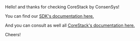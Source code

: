 Hello! and thanks for checking CoreStack by ConsenSys!

You can find our [SDK's documentation here.](https://consensys.gitlab.io/client/fr/core-stack/doc/Getting-Started/SDK/)

And you can consult as well all [CoreStack's documentation here.](https://consensys.gitlab.io/client/fr/core-stack/doc)

Cheers!